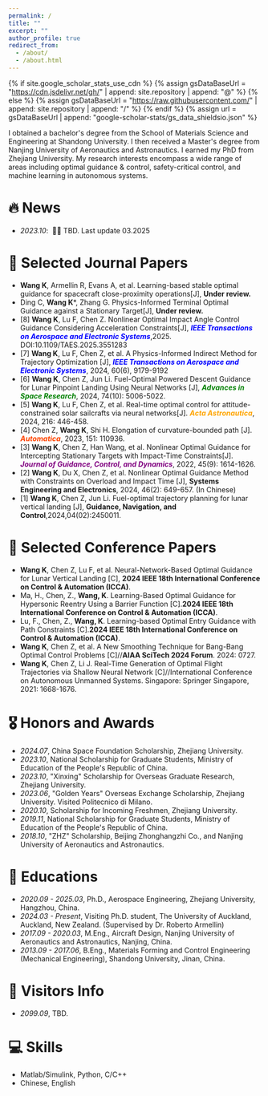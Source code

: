 ```yaml
---
permalink: /
title: ""
excerpt: ""
author_profile: true
redirect_from: 
  - /about/
  - /about.html
---
```


{% if site.google_scholar_stats_use_cdn %}
{% assign gsDataBaseUrl = "https://cdn.jsdelivr.net/gh/" | append: site.repository | append: "@" %}
{% else %}
{% assign gsDataBaseUrl = "https://raw.githubusercontent.com/" | append: site.repository | append: "/" %}
{% endif %}
{% assign url = gsDataBaseUrl | append: "google-scholar-stats/gs_data_shieldsio.json" %}

<span class='anchor' id='about-me'></span>
I obtained a bachelor's degree from the School of Materials Science and Engineering at Shandong University. I then received a Master's degree from Nanjing University of Aeronautics and Astronautics. I earned my PhD from Zhejiang University. My research interests encompass a wide range of areas including optimal guidance & control, safety-critical control, and machine learning in autonomous systems. 

# 🔥 News
- *2023.10*: &nbsp;🎉🎉 TBD.  Last update 03.2025

# 📝 Selected Journal Papers
- **Wang K**, Armellin R, Evans A, et al. Learning-based stable optimal guidance for spacecraft close-proximity operations[J], **Under review.**
- Ding C, **Wang K***, Zhang G. Physics-Informed Terminal Optimal Guidance against a Stationary Target[J], **Under review.**
- [8] **Wang K**, Lu F, Chen Z. Nonlinear Optimal Impact Angle Control Guidance Considering Acceleration Constraints[J], <span style="color:blue;"><em><strong>IEEE Transactions on Aerospace and Electronic Systems</strong></em></span>,2025. DOI:10.1109/TAES.2025.3551283
- [7] **Wang K**, Lu F, Chen Z, et al. A Physics-Informed Indirect Method for Trajectory Optimization [J], <span style="color:blue;"><em><strong>IEEE Transactions on Aerospace and Electronic Systems</strong></em></span>, 2024, 60(6), 9179-9192
- [6] **Wang K**, Chen Z, Jun Li. Fuel-Optimal Powered Descent Guidance for Lunar Pinpoint Landing Using Neural Networks [J], <span style="color:green;"><em><strong>Advances in Space Research</strong></em></span>, 2024, 74(10): 5006-5022.
- [5] **Wang K**, Lu F, Chen Z, et al. Real-time optimal control for attitude-constrained solar sailcrafts via neural networks[J]. <span style="color:orange;"><em><strong>Acta Astronautica</strong></em></span>, 2024, 216: 446-458.
- [4] Chen Z, **Wang K**, Shi H. Elongation of curvature-bounded path [J]. <span style="color:#FF4500;"><em><strong>Automatica</strong></em></span>, 2023, 151: 110936.
- [3] **Wang K**, Chen Z, Han Wang, et al. Nonlinear Optimal Guidance for Intercepting Stationary Targets with Impact-Time Constraints[J]. <span style="color:purple;"><em><strong>Journal of Guidance, Control, and Dynamics</strong></em></span>, 2022, 45(9): 1614-1626.
- [2] **Wang K**, Du X, Chen Z, et al. Nonlinear Optimal Guidance Method with Constraints on Overload and Impact Time [J], **Systems Engineering and Electronics**, 2024, 46(2): 649-657. (In Chinese)
- [1] **Wang K**, Chen Z, Jun Li. Fuel-optimal trajectory planning for lunar vertical landing [J], **Guidance, Navigation, and Control**,2024,04(02):2450011.

# 📝 Selected Conference Papers
- **Wang K**, Chen Z, Lu F, et al. Neural-Network-Based Optimal Guidance for Lunar Vertical Landing [C], **2024 IEEE 18th International Conference on Control & Automation (ICCA)**.
- Ma, H., Chen, Z., **Wang, K**. Learning-Based Optimal Guidance for Hypersonic Reentry Using a Barrier Function [C].**2024 IEEE 18th International Conference on Control & Automation (ICCA)**.
- Lu, F., Chen, Z., **Wang, K**. Learning-based Optimal Entry Guidance with Path Constraints [C].**2024 IEEE 18th International Conference on Control & Automation (ICCA)**.
- **Wang K**, Chen Z, et al. A New Smoothing Technique for Bang-Bang Optimal Control Problems [C]//**AIAA SciTech 2024 Forum**. 2024: 0727. 
- **Wang K**, Chen Z, Li J. Real-Time Generation of Optimal Flight Trajectories via Shallow Neural Network [C]//International Conference on Autonomous Unmanned Systems. Singapore: Springer Singapore, 2021: 1668-1676.

# 🎖 Honors and Awards
- *2024.07*, China Space Foundation Scholarship, Zhejiang University. 
- *2023.10*, National Scholarship for Graduate Students, Ministry of Education of the People's Republic of China. 
- *2023.10*, "Xinxing" Scholarship for Overseas Graduate Research, Zhejiang University. 
- *2023.06*, "Golden Years" Overseas Exchange Scholarship, Zhejiang University. Visited Politecnico di Milano.
- *2020.10*, Scholarship for Incoming Freshmen, Zhejiang University. 
- *2019.11*, National Scholarship for Graduate Students, Ministry of Education of the People's Republic of China. 
- *2018.10*, "ZHZ" Scholarship, Beijing Zhonghangzhi Co., and Nanjing University of Aeronautics and Astronautics. 

# 📖 Educations
- *2020.09 - 2025.03*, Ph.D., Aerospace Engineering, Zhejiang University, Hangzhou, China.
- *2024.03 - Present*, Visiting Ph.D. student, The University of Auckland, Auckland, New Zealand. (Supervised by Dr. Roberto Armellin)
- *2017.09 - 2020.03*, M.Eng., Aircraft Design, Nanjing University of Aeronautics and Astronautics, Nanjing, China.
- *2013.09 - 2017.06*, B.Eng., Materials Forming and Control Engineering (Mechanical Engineering), Shandong University, Jinan, China.
  
# 💬 Visitors Info
- *2099.09*, TBD. <script type="text/javascript" src="//rf.revolvermaps.com/0/0/6.js?i=5xogd34ja9n&m=7&c=ff0000&cr1=ffffff&f=arial&l=0&bv=100&lx=660&ly=440" async="async"></script>

# 💻 Skills
- Matlab/Simulink, Python, C/C++
- Chinese, English

